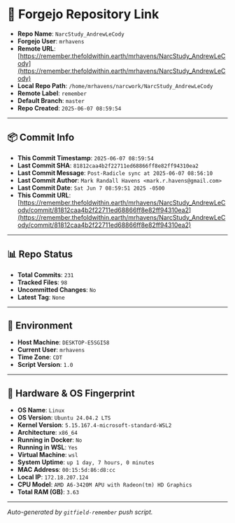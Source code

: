 # 🔗 Forgejo Repository Link

- **Repo Name**: `NarcStudy_AndrewLeCody`
- **Forgejo User**: `mrhavens`
- **Remote URL**: [https://remember.thefoldwithin.earth/mrhavens/NarcStudy_AndrewLeCody](https://remember.thefoldwithin.earth/mrhavens/NarcStudy_AndrewLeCody)
- **Local Repo Path**: `/home/mrhavens/narcwork/NarcStudy_AndrewLeCody`
- **Remote Label**: `remember`
- **Default Branch**: `master`
- **Repo Created**: `2025-06-07 08:59:54`

---

## 📦 Commit Info

- **This Commit Timestamp**: `2025-06-07 08:59:54`
- **Last Commit SHA**: `81812caa4b2f22711ed68866ff8e82ff94310ea2`
- **Last Commit Message**: `Post-Radicle sync at 2025-06-07 08:56:10`
- **Last Commit Author**: `Mark Randall Havens <mark.r.havens@gmail.com>`
- **Last Commit Date**: `Sat Jun 7 08:59:51 2025 -0500`
- **This Commit URL**: [https://remember.thefoldwithin.earth/mrhavens/NarcStudy_AndrewLeCody/commit/81812caa4b2f22711ed68866ff8e82ff94310ea2](https://remember.thefoldwithin.earth/mrhavens/NarcStudy_AndrewLeCody/commit/81812caa4b2f22711ed68866ff8e82ff94310ea2)

---

## 📊 Repo Status

- **Total Commits**: `231`
- **Tracked Files**: `98`
- **Uncommitted Changes**: `No`
- **Latest Tag**: `None`

---

## 🧭 Environment

- **Host Machine**: `DESKTOP-E5SGI58`
- **Current User**: `mrhavens`
- **Time Zone**: `CDT`
- **Script Version**: `1.0`

---

## 🧬 Hardware & OS Fingerprint

- **OS Name**: `Linux`
- **OS Version**: `Ubuntu 24.04.2 LTS`
- **Kernel Version**: `5.15.167.4-microsoft-standard-WSL2`
- **Architecture**: `x86_64`
- **Running in Docker**: `No`
- **Running in WSL**: `Yes`
- **Virtual Machine**: `wsl`
- **System Uptime**: `up 1 day, 7 hours, 0 minutes`
- **MAC Address**: `00:15:5d:86:d8:cc`
- **Local IP**: `172.18.207.124`
- **CPU Model**: `AMD A6-3420M APU with Radeon(tm) HD Graphics`
- **Total RAM (GB)**: `3.63`

---

_Auto-generated by `gitfield-remember` push script._
